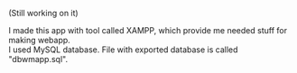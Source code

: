 (Still working on it)

I made this app with tool called XAMPP, which provide me needed stuff for making webapp.<br />
I used MySQL database. File with exported database is called "dbwmapp.sql".